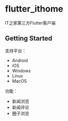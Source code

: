 # flutter_ithome

IT之家第三方Flutter客户端

## Getting Started

支持平台：
- Android
- iOS
- Windows
- Linux
- MacOS

功能：
- 新闻浏览
- 新闻评论
- 圈子浏览